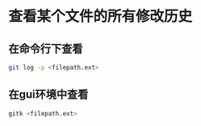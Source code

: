 # 查看某个文件的所有修改历史

## 在命令行下查看

``` bash
git log -p <filepath.ext>
```


## 在gui环境中查看

```bash
gitk <filepath.ext>
```
